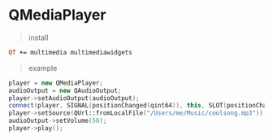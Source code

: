 # QMediaPlayer

> install

``` pro
QT += multimedia multimediawidgets
```

> example

``` cpp
player = new QMediaPlayer;
audioOutput = new QAudioOutput;
player->setAudioOutput(audioOutput);
connect(player, SIGNAL(positionChanged(qint64)), this, SLOT(positionChanged(qint64)));
player->setSource(QUrl::fromLocalFile("/Users/me/Music/coolsong.mp3"));
audioOutput->setVolume(50);
player->play();

```
